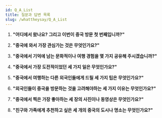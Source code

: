 ```yaml
---
id: Q_A_List
title: 질문과 답변 목록
slug: /whattheysay/Q_A_List
---
```




1. **"어디에서 왔나요? 그리고 이번이 중국 방문 첫 번째입니까?"**

2. **"중국에 와서 가장 관심가는 것은 무엇인가요?"**

3. **"중국에서 기억에 남는 문화적이나 여행 경험을 몇 가지 공유해 주시겠습니까?"**

4. **"중국에서 가장 도전적이었던 세 가지 일은 무엇인가요?"**

5. **"중국에서 여행하는 다른 외국인들에게 드릴 세 가지 팁은 무엇인가요?"**

6. **"외국인들이 중국을 방문하는 것을 고려해야하는 세 가지 이유는 무엇인가요?"**

7. **"중국에서 찍은 가장 좋아하는 세 장의 사진이나 동영상은 무엇인가요?"**

8. **"친구와 가족에게 추천하고 싶은 세 개의 중국의 도시나 명소는 무엇인가요?"**
